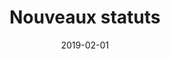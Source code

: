---
layout: default
date: 2019-02-01
img: 
category: statuts
title: "Nouveaux statuts"
description: "Les statuts de l'association viennent d'être rédigés pour validation. Consultez les statuts ci-dessous."
tags: association
doclink: "/doc/statuts.pdf"
meta: "noindex"
---